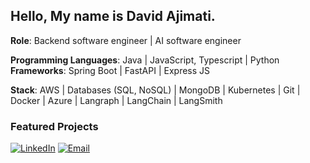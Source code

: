 ## Hello, My name is **David Ajimati**.

**Role**: Backend software engineer | AI software engineer

**Programming Languages**: Java | JavaScript, Typescript | Python
**Frameworks**: Spring Boot | FastAPI | Express JS

**Stack**: AWS | Databases (SQL, NoSQL) | MongoDB | Kubernetes | Git | Docker | Azure | Langraph | LangChain | LangSmith



 ### Featured Projects

[![LinkedIn](https://img.shields.io/badge/-LinkedIn-blue?style=flat&logo=Linkedin&logoColor=white)](https://www.linkedin.com/in/ajimatidavid)  [![Email](https://img.shields.io/badge/-Gmail-c14438?style=flat&logo=Gmail&logoColor=white)](mailto:eng.david.ajimati@gmail.com)




<!---
davidajimati/davidajimati is a ✨ special ✨ repository because its `README.md` (this file) appears on your GitHub profile. Backend
You can click the Preview link to take a look at your changes.
--->
